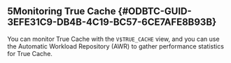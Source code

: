  

## 5Monitoring True Cache {#ODBTC-GUID-3EFE31C9-DB4B-4C19-BC57-6CE7AFE8B93B}

You can monitor True Cache with the `V$TRUE_CACHE` view, and you can use the Automatic Workload Repository (AWR) to gather performance statistics for True Cache. 
